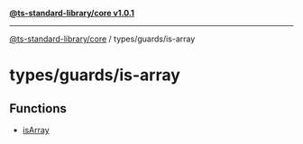 [**@ts-standard-library/core v1.0.1**](../../../README.md)

***

[@ts-standard-library/core](../../../modules.md) / types/guards/is-array

# types/guards/is-array

## Functions

- [isArray](functions/isArray.md)
